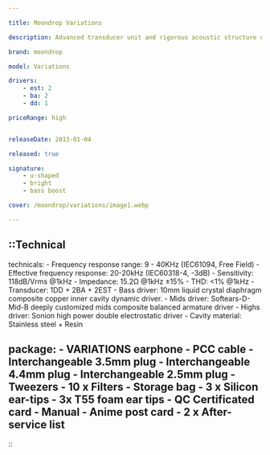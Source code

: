 ```yaml
---

title: Moondrop Variations

description: Advanced transducer unit and rigorous acoustic structure design, coupled with carefully polished physical filtering and crossover circuits, make Variations outstanding results in both linear and nonlinear distortions. Phase exhibits a high degree of uniformity across all the frequency, eliminating the common connection problems of multi-unit tribrid earphones, making the three-frequency sound fit accurately, and the sound field image is true and accurate. With the reasonable unit configuration, the total harmonic distortion of the whole frequency is less than 1%, and the odd and even harmonics are evenly distributed, and the overall tone is harmonious and clean.

brand: moondrop

model: Variations

drivers: 
    - est: 2
    - ba: 2
    - dd: 1

priceRange: high


releaseDate: 2013-01-04

released: true

signature:
    - u-shaped
    - bright
    - bass boost

cover: /moondrop/variations/image1.webp

---
```


::Technical
---
technicals:
    - Frequency response range: 9 - 40KHz (IEC61094, Free Field)
    - Effective frequency response: 20-20kHz (IEC60318-4, -3dB)
    - Sensitivity: 118dB/Vrms @1kHz
    - Impedance: 15.2Ω @1kHz ±15%
    - THD: <1% @1kHz
    - Transducer: 1DD + 2BA + 2EST
    - Bass driver: 10mm liquid crystal diaphragm composite copper inner cavity dynamic driver.
    - Mids driver: Softears-D-Mid-B deeply customized mids composite balanced armature driver
    - Highs driver: Sonion high power double electrostatic driver
    - Cavity material: Stainless steel + Resin

package: 
    - VARIATIONS earphone
    - PCC cable
    - Interchangeable 3.5mm plug
    - Interchangeable 4.4mm plug
    - Interchangeable 2.5mm plug
    - Tweezers
    - 10 x Filters
    - Storage bag
    - 3 x Silicon ear-tips
    - 3x T55 foam ear tips
    - QC Certificated card
    - Manual
    - Anime post card
    - 2 x After-service list
---
::